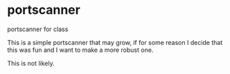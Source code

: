 # portscanner
portscanner for class


This is a simple portscanner that may grow, if for some reason I decide that this was fun and I want to make a more robust one. 

This is not likely. 
